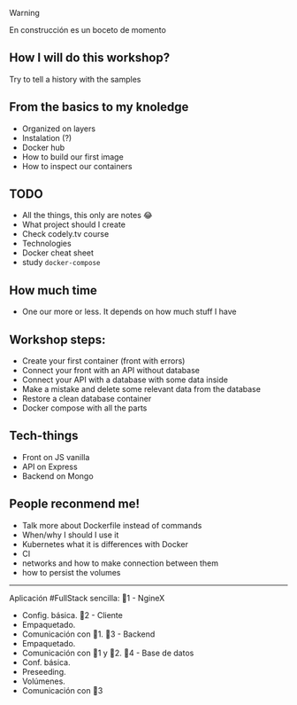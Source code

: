 > [!WARNING]  
> En construcción es un boceto de momento

## How I will do this workshop?

Try to tell a history with the samples

## From the basics to my knoledge

- Organized on layers
- Instalation (?)
- Docker hub
- How to build our first image
- How to inspect our containers

## TODO

- All the things, this only are notes :joy:
- What project should I create
- Check codely.tv course
- Technologies
- Docker cheat sheet
- study `docker-compose`

## How much time

- One our more or less. It depends on how much stuff I have

## Workshop steps:

- Create your first container (front with errors)
- Connect your front with an API without database
- Connect your API with a database with some data inside
- Make a mistake and delete some relevant data from the database
- Restore a clean database container
- Docker compose with all the parts

## Tech-things

- Front on JS vanilla
- API on Express
- Backend on Mongo

## People reconmend me!

- Talk more about Dockerfile instead of commands
- When/why I should I use it
- Kubernetes what it is differences with Docker
- CI
- networks and how to make connection between them
- how to persist the volumes

- - -

Aplicación #FullStack sencilla:
🐳1 - NgineX
- Config. básica.
🐳2 - Cliente
- Empaquetado.
- Comunicación con 🐳1.
🐳3 - Backend
- Empaquetado.
- Comunicación con 🐳1 y 🐳2.
🐳4 - Base de datos
- Conf. básica.
- Preseeding.
- Volúmenes.
- Comunicación con 🐳3

<!-- https://github.com/Groxalf/docker-workshop -->
